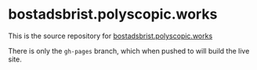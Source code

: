 bostadsbrist.polyscopic.works
=============================

This is the source repository for [bostadsbrist.polyscopic.works](https://bostadsbrist.polyscopic.works/)

There is only the `gh-pages` branch, which when pushed to will build the live site.
